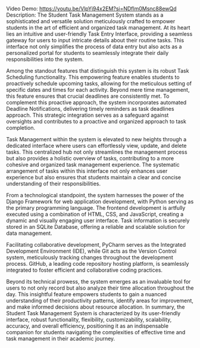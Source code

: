 Video Demo: https://youtu.be/VlpYj94x2EM?si=NDflm0Msnc88ewQd
Description:
The Student Task Management System stands as a sophisticated and versatile solution meticulously crafted to empower students in the art of efficient and organized task management. At its heart lies an intuitive and user-friendly Task Entry Interface, providing a seamless gateway for users to input intricate details about their routine tasks. This interface not only simplifies the process of data entry but also acts as a personalized portal for students to seamlessly integrate their daily responsibilities into the system.

Among the standout features that distinguish this system is its robust Task Scheduling functionality. This empowering feature enables students to proactively schedule upcoming tasks, allowing for the meticulous setting of specific dates and times for each activity. Beyond mere time management, this feature ensures that crucial deadlines are consistently met. To complement this proactive approach, the system incorporates automated Deadline Notifications, delivering timely reminders as task deadlines approach. This strategic integration serves as a safeguard against oversights and contributes to a proactive and organized approach to task completion.

Task Management within the system is elevated to new heights through a dedicated interface where users can effortlessly view, update, and delete tasks. This centralized hub not only streamlines the management process but also provides a holistic overview of tasks, contributing to a more cohesive and organized task management experience. The systematic arrangement of tasks within this interface not only enhances user experience but also ensures that students maintain a clear and concise understanding of their responsibilities.

From a technological standpoint, the system harnesses the power of the Django Framework for web application development, with Python serving as the primary programming language. The frontend development is artfully executed using a combination of HTML, CSS, and JavaScript, creating a dynamic and visually engaging user interface. Task information is securely stored in an SQLite Database, offering a reliable and scalable solution for data management.

Facilitating collaborative development, PyCharm serves as the Integrated Development Environment (IDE), while Git acts as the Version Control system, meticulously tracking changes throughout the development process. GitHub, a leading code repository hosting platform, is seamlessly integrated to foster efficient and collaborative coding practices.

Beyond its technical prowess, the system emerges as an invaluable tool for users to not only record but also analyze their time allocation throughout the day. This insightful feature empowers students to gain a nuanced understanding of their productivity patterns, identify areas for improvement, and make informed decisions about resource allocation. In summary, the Student Task Management System is characterized by its user-friendly interface, robust functionality, flexibility, customizability, scalability, accuracy, and overall efficiency, positioning it as an indispensable companion for students navigating the complexities of effective time and task management in their academic journey.

